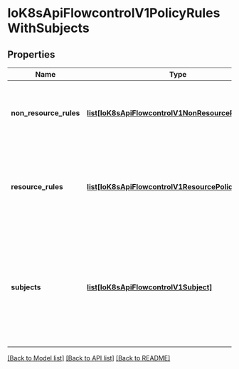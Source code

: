 # IoK8sApiFlowcontrolV1PolicyRulesWithSubjects

## Properties
Name | Type | Description | Notes
------------ | ------------- | ------------- | -------------
**non_resource_rules** | [**list[IoK8sApiFlowcontrolV1NonResourcePolicyRule]**](IoK8sApiFlowcontrolV1NonResourcePolicyRule.md) | &#x60;nonResourceRules&#x60; is a list of NonResourcePolicyRules that identify matching requests according to their verb and the target non-resource URL. | [optional] 
**resource_rules** | [**list[IoK8sApiFlowcontrolV1ResourcePolicyRule]**](IoK8sApiFlowcontrolV1ResourcePolicyRule.md) | &#x60;resourceRules&#x60; is a slice of ResourcePolicyRules that identify matching requests according to their verb and the target resource. At least one of &#x60;resourceRules&#x60; and &#x60;nonResourceRules&#x60; has to be non-empty. | [optional] 
**subjects** | [**list[IoK8sApiFlowcontrolV1Subject]**](IoK8sApiFlowcontrolV1Subject.md) | subjects is the list of normal user, serviceaccount, or group that this rule cares about. There must be at least one member in this slice. A slice that includes both the system:authenticated and system:unauthenticated user groups matches every request. Required. | 

[[Back to Model list]](../README.md#documentation-for-models) [[Back to API list]](../README.md#documentation-for-api-endpoints) [[Back to README]](../README.md)


